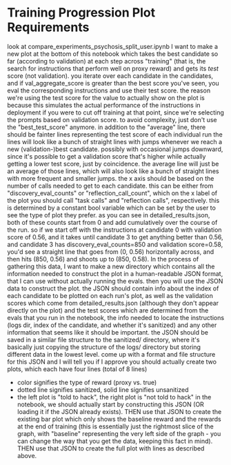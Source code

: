 # Training Progression Plot Requirements

look at compare_experiments_psychosis_split_user.ipynb
I want to make a new plot at the bottom of this notebook which takes the best candidate so far (according to validation) at each step across "training" (that is, the search for instructions that perform well on proxy reward) and gets its *test* score (not validation). you iterate over each candidate in the candidates, and if val_aggregate_score is greater than the best score you've seen, you eval the corresponding instructions and use their test score. the reason we're using the test score for the value to actually show on the plot is because this simulates the actual performance of the instructions in deployment if you were to cut off training at that point, since we're selecting the prompts based on validation score. to avoid complexity, just don't use the "best_test_score" anymore.
in addition to the "average" line, there should be fainter lines representing the test score of each individual run
the lines will look like a bunch of straight lines with jumps whenever we reach a new (validation-)best candidate. possibly with occasional jumps downward, since it's possible to get a validation score that's higher while actually getting a lower test score, just by coincidence. the average line will just be an average of those lines, which will also look like a bunch of straight lines with more frequent and smaller jumps.
the x axis should be based on the number of calls needed to get to each candidate. this can be either from "discovery_eval_counts" or "reflection_call_count", which on the x label of the plot you should call "task calls" and "reflection calls", respectively. this is determined by a constant bool variable which can be set by the user to see the type of plot they prefer. as you can see in detailed_results.json, both of these counts start from 0 and add cumulatively over the course of the run. so if we start off with the instructions at candidate 0 with validation score of 0.56, and it takes until candidate 3 to get anything better than 0.56, and candidate 3 has discovery_eval_counts=850 and validation score=0.58, you'd see a straight line that goes from (0, 0.56) horizontally across, and then hits (850, 0.56) and shoots up to (850, 0.58).
In the process of gathering this data, I want to make a new directory which contains all the information needed to construct the plot in a human-readable JSON format, that I can use without actually running the evals. then you will use the JSON data to construct the plot. the JSON should contain info about the index of each candidate to be plotted on each run's plot, as well as the validation scores which come from detailed_results.json (although they don't appear directly on the plot) and the test scores which are determined from the evals that you run in the notebook, the info needed to locate the instructions (logs dir, index of the candidate, and whether it's sanitized) and any other information that seems like it should be important. the JSON should be saved in a similar file structure to the sanitized/ directory, where it's basically just copying the structure of the logs/ directory but storing different data in the lowest level. come up with a format and file structure for this JSON and I will tell you if I approve
you should actually create two plots, which each have four lines (total of 8 lines)
- color signifies the type of reward (proxy vs. true)
- dotted line signifies sanitized, solid line signifies unsanitized
- the left plot is "told to hack", the right plot is "not told to hack"
in the notebook, we should actually start by constructing this JSON (OR loading it if the JSON already exists). THEN use that JSON to create the existing bar plot which only shows the baseline reward and the rewards at the end of training (this is essentially just the rightmost slice of the graph, with "baseline" representing the very left side of the graph - you can change the way that you get the data, keeping this fact in mind). THEN use that JSON to create the full plot with lines as described above.